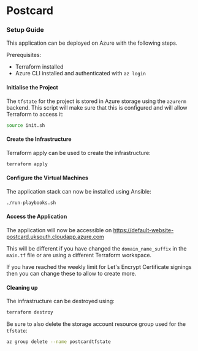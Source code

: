 # Postcard

### Setup Guide
This application can be deployed on Azure with the following steps.

Prerequisites:
- Terraform installed
- Azure CLI installed and authenticated with `az login`

#### Initialise the Project
The `tfstate` for the project is stored in Azure storage using the `azurerm` backend.
This script will make sure that this is configured and will allow Terraform to access it:
```bash
source init.sh
```
#### Create the Infrastructure
Terraform apply can be used to create the infrastructure:
```bash
terraform apply
```
#### Configure the Virtual Machines
The application stack can now be installed using Ansible:
```bash
./run-playbooks.sh
```
#### Access the Application
The application will now be accessible on https://default-website-postcard.uksouth.cloudapp.azure.com

This will be different if you have changed the `domain_name_suffix` in the `main.tf` file or are using a different Terraform workspace.

If you have reached the weekly limit for Let's Encrypt Certificate signings then you can change these to allow to create more.

#### Cleaning up
The infrastructure can be destroyed using:
```bash
terraform destroy
```
Be sure to also delete the storage account resource group used for the `tfstate`:
```bash
az group delete --name postcardtfstate
```

